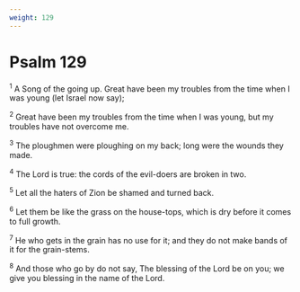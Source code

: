 ```yaml
---
weight: 129
---
```


# Psalm 129

<sup>1</sup> A Song of the going up. Great have been my troubles from the time when I was young (let Israel now say); 

<sup>2</sup> Great have been my troubles from the time when I was young, but my troubles have not overcome me. 

<sup>3</sup> The ploughmen were ploughing on my back; long were the wounds they made. 

<sup>4</sup> The Lord is true: the cords of the evil-doers are broken in two. 

<sup>5</sup> Let all the haters of Zion be shamed and turned back. 

<sup>6</sup> Let them be like the grass on the house-tops, which is dry before it comes to full growth. 

<sup>7</sup> He who gets in the grain has no use for it; and they do not make bands of it for the grain-stems. 

<sup>8</sup> And those who go by do not say, The blessing of the Lord be on you; we give you blessing in the name of the Lord. 


